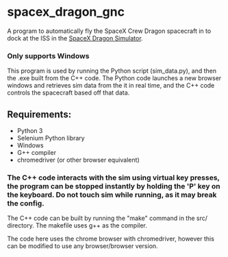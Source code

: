 # spacex_dragon_gnc

A program to automatically fly the SpaceX Crew Dragon spacecraft in to dock at the ISS in the [SpaceX Dragon Simulator](https://iss-sim.spacex.com/).

### Only supports Windows  

This program is used by running the Python script (sim_data.py), and then the .exe built from the C++ code. The Python code launches a new browser windows and retrieves sim data from the it in real time, and the C++ code controls the spacecraft based off that data. 

## Requirements:
* Python 3
* Selenium Python library
* Windows
* G++ compiler
* chromedriver (or other browser equivalent)

### The C++ code interacts with the sim using virtual key presses, the program can be stopped instantly by holding the 'P' key on the keyboard. Do not touch sim while running, as it may break the config.

The C++ code can be built by running the "make" command in the src/ directory. The makefile uses g++ as the compiler.

The code here uses the chrome browser with chromedriver, however this can be modified to use any browser/browser version.


